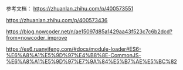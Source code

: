 参考文档：
<https://zhuanlan.zhihu.com/p/400573551>

<https://zhuanlan.zhihu.com/p/400573436>

<https://blog.nowcoder.net/n/ae15097d85a1429aa43f523c7c6b2dcd?from=nowcoder_improve>

<https://es6.ruanyifeng.com/#docs/module-loader#ES6-%E6%A8%A1%E5%9D%97%E4%B8%8E-CommonJS-%E6%A8%A1%E5%9D%97%E7%9A%84%E5%B7%AE%E5%BC%82>

